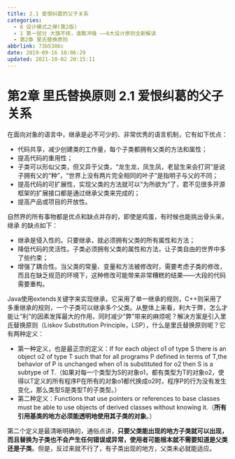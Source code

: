 ```yaml
---
title: 2.1 爱恨纠葛的父子关系
categories:
  - 8 设计模式之禅(第2版)
  - 1 第一部分 大旗不挥，谁敢冲锋 ——6大设计原则全新解读
  - 第2章 里氏替换原则
abbrlink: 73b5386c
date: 2019-09-16 10:06:29
updated: 2021-10-02 20:15:11
---
```

# 第2章 里氏替换原则 2.1 爱恨纠葛的父子关系 #
在面向对象的语言中，继承是必不可少的、非常优秀的语言机制，它有如下优点：
- 代码共享，减少创建类的工作量，每个子类都拥有父类的方法和属性；
- 提高代码的重用性；
- 子类可以形似父类，但又异于父类，“龙生龙，凤生凤，老鼠生来会打洞”是说子拥有父的“种”，“世界上没有两片完全相同的叶子”是指明子与父的不同；
- 提高代码的可扩展性，实现父类的方法就可以“为所欲为”了，君不见很多开源框架的扩展接口都是通过继承父类来完成的；
- 提高产品或项目的开放性。

自然界的所有事物都是优点和缺点并存的，即使是鸡蛋，有时候也能挑出骨头来，继承 的缺点如下：

- 继承是侵入性的。只要继承，就必须拥有父类的所有属性和方法；
- 降低代码的灵活性。子类必须拥有父类的属性和方法，让子类自由的世界中多了些约束；
- 增强了耦合性。当父类的常量、变量和方法被修改时，需要考虑子类的修改，而且在缺乏规范的环境下，这种修改可能带来非常糟糕的结果——大段的代码需要重构。

Java使用extends关键字来实现继承，它采用了单一继承的规则，C++则采用了多重继承的规则，一个子类可以继承多个父类。从整体上来看，利大于弊，怎么才能让“利”的因素发挥最大的作用，同时减少“弊”带来的麻烦呢？解决方案是引入里氏替换原则（Liskov Substitution Principle，LSP），什么是里氏替换原则呢？它有两种定义：

- 第一种定义，也是最正宗的定义：If for each object o1 of type S there is an object o2 of type T such that for all programs P defined in terms of T,the behavior of P is unchanged when o1 is substituted for o2 then S is a subtype of T.（如果对每一个类型为S的对象o1，都有类型为T的对象o2，使得以T定义的所有程序P在所有的对象o1都代换成o2时，程序P的行为没有发生变化，那么类型S是类型T的子类型。）
- 第二种定义：Functions that use pointers or references to base classes must be able to use objects of derived classes without knowing it.（**所有引用基类的地方必须能透明地使用其子类的对象**。）

第二个定义是最清晰明确的，通俗点讲，**只要父类能出现的地方子类就可以出现，而且替换为子类也不会产生任何错误或异常，使用者可能根本就不需要知道是父类还是子类**。但是，反过来就不行了，有子类出现的地方，父类未必就能适应。
